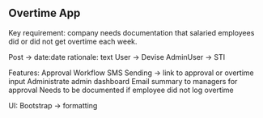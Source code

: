 ## Overtime App

Key requirement: company needs documentation that salaried employees did or did not get overtime each week.

Post -> date:date rationale: text
User -> Devise
AdminUser -> STI

Features:
Approval Workflow
SMS Sending -> link to approval or overtime input
Administrate admin dashboard
Email summary to managers for approval
Needs to be documented if employee did not log overtime

UI:
Bootstrap -> formatting
